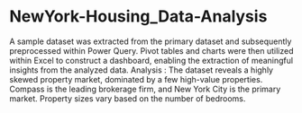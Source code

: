# NewYork-Housing_Data-Analysis
A sample dataset was extracted from the primary dataset and subsequently preprocessed within Power Query. Pivot tables and charts were then utilized within Excel to construct a dashboard, enabling the extraction of meaningful insights from the analyzed data.
Analysis : The dataset reveals a highly skewed property market, dominated by a few high-value properties. Compass is the leading brokerage firm, and New York City is the primary market. Property sizes vary based on the number of bedrooms.
